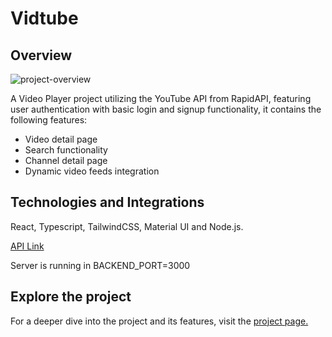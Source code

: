 # Vidtube

<h2 className="underline">Overview</h2>
<img src="./frotend/assets/image-project.png" alt="project-overview"/>
<p>A Video Player project utilizing the YouTube API from RapidAPI, featuring user authentication with basic login and signup functionality, it contains the following features:</p>

<ul>
<li>Video detail page</li>
<li>Search functionality</li>
<li>Channel detail page</li>
<li>Dynamic video feeds integration</li>
</ul>

<h2>Technologies and Integrations</h2>
<p>React, Typescript, TailwindCSS, Material UI and Node.js.</p>
<a href="https://rapidapi.com/ytdlfree/api/youtube-v31">API Link</a>
<p>Server is running in BACKEND_PORT=3000</p>
<h2 className="underline">Explore the project</h2>
<p>
  For a deeper dive into the project and its features, visit the 
<a href="https://vidtube-1.onrender.com/">project page.</a>
</p>
